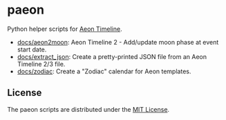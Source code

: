 # paeon
 
 Python helper scripts for [Aeon Timeline](https://www.aeontimeline.com).

- [docs/aeon2moon](aeon2moon): Aeon Timeline 2 - Add/update moon phase at event start date.
- [docs/extract_json](extract_json): Create a pretty-printed JSON file from an Aeon Timeline 2/3 file.
- [docs/zodiac](zodiac): Create a "Zodiac" calendar for Aeon templates.

## License

The paeon scripts are distributed under the [MIT License](http://www.opensource.org/licenses/mit-license.php).